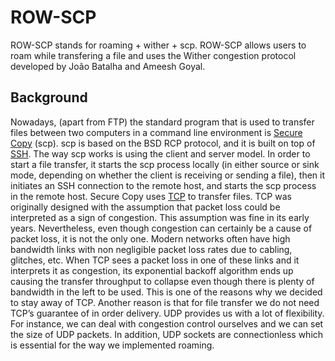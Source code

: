 ROW-SCP
=======

ROW-SCP stands for roaming + wither + scp. ROW-SCP allows users to roam while transfering a file and uses the Wither congestion protocol developed by João Batalha and Ameesh Goyal. 

Background
----------

Nowadays, (apart from FTP) the standard program that is used to transfer files between two computers in a command line environment is [Secure Copy](http://en.wikipedia.org/wiki/Secure_copy) (scp). scp is based on the BSD RCP protocol, and it is built on top of [SSH](http://en.wikipedia.org/wiki/Secure_Shell). The way scp works is using the client and server model. In order to start a file transfer, it starts the scp process locally (in either source or sink mode, depending on whether the client is receiving or sending a file), then it initiates an SSH connection to the remote host, and starts the scp process in the remote host. Secure Copy uses [TCP](http://en.wikipedia.org/wiki/Transmission_Control_Protocol) to transfer files.
TCP was originally designed with the assumption that packet loss could be interpreted as a sign of congestion. This assumption was fine in its early years. Nevertheless, even though congestion can certainly be a cause of packet loss, it is not the only one. Modern networks often have high bandwidth links with non negligible packet loss rates due to cabling, glitches, etc. When TCP sees a packet loss in one of these links and it interprets it as congestion, its exponential backoff algorithm ends up causing the transfer throughput to collapse even though there is plenty of bandwidth in the left to be used.
This is one of the reasons why we decided to stay away of TCP. Another reason is that for file transfer we do not need TCP’s guarantee of in order delivery. UDP provides us with a lot of flexibility. For instance, we can deal with congestion control ourselves and we can set the size of UDP packets. In addition, UDP sockets are connectionless which is essential for the way we implemented roaming.

